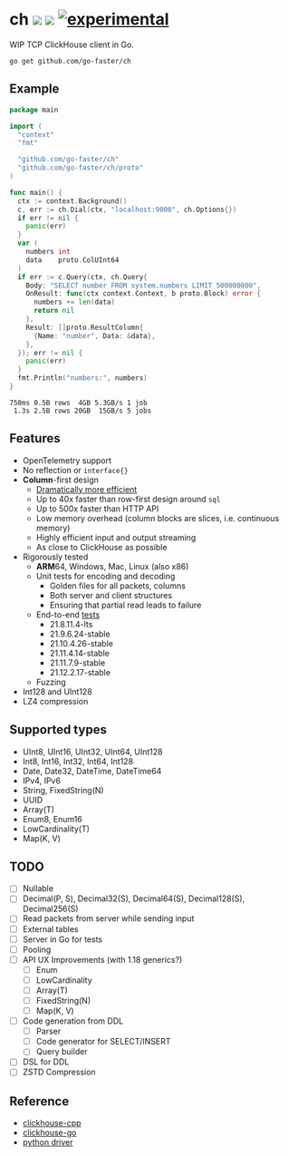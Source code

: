 # ch [![](https://img.shields.io/badge/go-pkg-00ADD8)](https://pkg.go.dev/github.com/go-faster/ch#section-documentation) [![](https://img.shields.io/codecov/c/github/go-faster/ch?label=cover)](https://codecov.io/gh/go-faster/ch) [![experimental](https://img.shields.io/badge/-experimental-blueviolet)](https://go-faster.org/docs/projects/status#experimental)

WIP TCP ClickHouse client in Go.

```console
go get github.com/go-faster/ch
```

## Example
```go
package main

import (
  "context"
  "fmt"

  "github.com/go-faster/ch"
  "github.com/go-faster/ch/proto"
)

func main() {
  ctx := context.Background()
  c, err := ch.Dial(ctx, "localhost:9000", ch.Options{})
  if err != nil {
    panic(err)
  }
  var (
    numbers int
    data    proto.ColUInt64
  )
  if err := c.Query(ctx, ch.Query{
    Body: "SELECT number FROM system.numbers LIMIT 500000000",
    OnResult: func(ctx context.Context, b proto.Block) error {
      numbers += len(data)
      return nil
    },
    Result: []proto.ResultColumn{
      {Name: "number", Data: &data},
    },
  }); err != nil {
    panic(err)
  }
  fmt.Println("numbers:", numbers)
}
```

```
750ms 0.5B rows  4GB 5.3GB/s 1 job
 1.3s 2.5B rows 20GB  15GB/s 5 jobs
```

## Features
* OpenTelemetry support
* No reflection or `interface{}`
* **Column**-first design
  * [Dramatically more efficient](https://github.com/go-faster/ch-bench)
  * Up to 40x faster than row-first design around `sql`
  * Up to 500x faster than HTTP API
  * Low memory overhead (column blocks are slices, i.e. continuous memory)
  * Highly efficient input and output streaming
  * As close to ClickHouse as possible
* Rigorously tested
  * **ARM**64, Windows, Mac, Linux (also x86)
  * Unit tests for encoding and decoding
    * Golden files for all packets, columns
    * Both server and client structures
    * Ensuring that partial read leads to failure
  * End-to-end [tests](.github/workflows/e2e.yml)
    - 21.8.11.4-lts
    - 21.9.6.24-stable
    - 21.10.4.26-stable
    - 21.11.4.14-stable
    - 21.11.7.9-stable
    - 21.12.2.17-stable
  * Fuzzing
* Int128 and UInt128
* LZ4 compression

## Supported types
* UInt8, UInt16, UInt32, UInt64, UInt128
* Int8, Int16, Int32, Int64, Int128
* Date, Date32, DateTime, DateTime64
* IPv4, IPv6
* String, FixedString(N)
* UUID
* Array(T)
* Enum8, Enum16
* LowCardinality(T)
* Map(K, V)

## TODO
- [ ] Nullable
- [ ] Decimal(P, S), Decimal32(S), Decimal64(S), Decimal128(S), Decimal256(S)
- [ ] Read packets from server while sending input
- [ ] External tables
- [ ] Server in Go for tests
- [ ] Pooling
- [ ] API UX Improvements (with 1.18 generics?)
    - [ ] Enum
    - [ ] LowCardinality
    - [ ] Array(T)
    - [ ] FixedString(N)
    - [ ] Map(K, V)
- [ ] Code generation from DDL
  - [ ] Parser
  - [ ] Code generator for SELECT/INSERT
  - [ ] Query builder
- [ ] DSL for DDL
- [ ] ZSTD Compression

## Reference

* [clickhouse-cpp](https://github.com/ClickHouse/clickhouse-cpp)
* [clickhouse-go](https://github.com/ClickHouse/clickhouse-go)
* [python driver](https://github.com/mymarilyn/clickhouse-driver)
